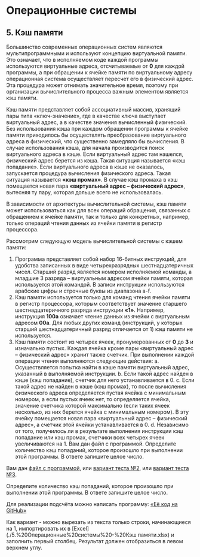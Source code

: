 # Операционные системы

## 5. Кэш памяти

Большинство современных операционных систем являются мультипрограммными и используют концепцию виртуальной памяти. Это означает, что в исполняемом коде каждой программы используются виртуальные адреса, отсчитываемые от **0** для каждой программы, а при обращении к ячейке памяти по виртуальному адресу операционная система осуществляет пересчет его в физический адрес. Эта процедура может отнимать значительное время, поэтому при организации вычислительного процесса важным элементом является кэш памяти.

Кэш памяти представляет собой ассоциативный массив, хранящий пары типа «ключ-значение», где в качестве ключа выступает виртуальный адрес, а в качестве значения вычисленный физический. Без использования кэша при каждом обращении программы к ячейке памяти приходилось бы осуществлять преобразование виртуального адреса в физический, что существенно замедляло бы вычисления. В случае использования кэша, для начала производится поиск виртуального адреса в кэше. Если виртуальный адрес там нашелся, физический адрес берется из кэша. Такая ситуация называется «кэш попадание». Если виртуального адреса в кэше не оказалось, запускается процедура вычисления физического адреса. Такая ситуация называется **«кэш промах»**. В случае кэш промаха в кэш помещается новая пара **«виртуальный адрес – физический адрес»**, вытесняя ту пару, которая дольше всего не использовалась.

В зависимости от архитектуры вычислительной системы, кэш памяти может использоваться как для всех операций обращения, связанных с обращением к ячейке памяти, так и только для конкретных, например, только операций чтения данных из ячейки памяти в регистр процессора.

Рассмотрим следующую модель вычислительной системы с кэшем памяти:

1.	Программа представляет собой набор 16-битных инструкций, для удобства записанных в виде четырехразрядных шестнадцатеричных чисел. Старший разряд является номером исполняемой команды, а младшие 3 разряда – виртуальным адресом ячейки памяти, которая используется этой командой. В записи инструкции используются арабские цифры и строчные буквы из диапазона a-f.
2.	Кэш памяти используется только для команд чтения ячейки памяти в регистр процессора, которым соответствует значение старшего шестнадцатеричного разряда инструкции **«1»**. Например, инструкция **100a** означает чтение данных из ячейки с виртуальным адресом **00a**. Для любых других команд (инструкций, у которых старший шестнадцатеричный разряд отличается от 1) кэш памяти не используется.
3.	Кэш памяти состоит из четырех ячеек, пронумерованных от **0** до **3** и изначально пустых. Каждая ячейка кроме пары «виртуальный адрес – физический адрес» хранит также счетчик. При выполнении каждой операции чтения выполняются следующие действия:
a. Осуществляется попытка найти в кэше памяти виртуальный адрес, указанный в выполняемой инструкции.
b. Если такой адрес найден в кэше (кэш попадание), счетчик для него устанавливается в 0.
c. Если такой адрес не найден в кэше (кэш промах), то после вычисления физического адреса определяется пустая ячейка с минимальным номером, а если пустых ячеек нет, то определяется ячейка, значение счетчика которой максимально (если таких ячеек несколько, из них берется ячейка с минимальным номером). В эту ячейку помещается новая пара «виртуальный адрес – физический адрес», а счетчик этой ячейки устанавливается в 0.
d. Независимо от того, получилось ли в результате выполнения инструкции кэш попадание или кэш промах, счетчики всех четырех ячеек увеличиваются на 1.
Вам дан файл с программой. Определите количество кэш попаданий, которое произошло при выполнении этой программы. В ответе запишите целое число.

Вам дан [файл с программой](./test.txt), или [вариант теста №2](./test1.txt), или [вариант теста №3](./test2.txt).

Определите количество кэш попаданий, которое произошло при выполнении этой программы. В ответе запишите целое число.

Для реализации подсчёта можно написать программу: [«Её код на GitHub»](./cache.cpp)

Как вариант - можно вырезать из текста только строки, начинающиеся на 1, импортировать их в [Excel](./5.%20Операционные%20системы%20-%20Кэш памяти.xlsx) и заполнить первый столбец.
Результат должен отобразиться в левом верхнем углу. 
